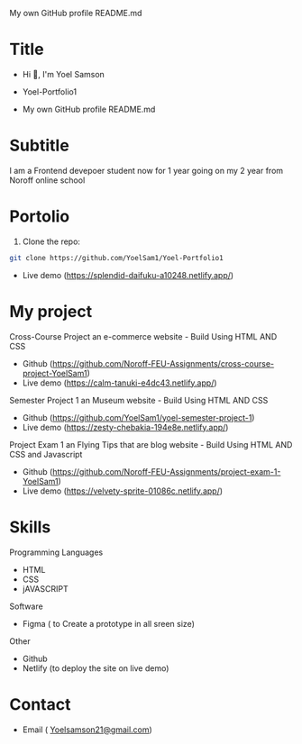My own GitHub profile README.md

# Title

- Hi 👋, I'm Yoel Samson

- Yoel-Portfolio1

- My own GitHub profile README.md

# Subtitle

I am a Frontend devepoer student now for 1 year going on my 2 year from Noroff online school

# Portolio

1. Clone the repo:

```bash
git clone https://github.com/YoelSam1/Yoel-Portfolio1
```

- Live demo (https://splendid-daifuku-a10248.netlify.app/)

# My project

Cross-Course Project an e-commerce website - Build Using HTML AND CSS

- Github (https://github.com/Noroff-FEU-Assignments/cross-course-project-YoelSam1)
- Live demo (https://calm-tanuki-e4dc43.netlify.app/)

Semester Project 1 an Museum website - Build Using HTML AND CSS

- Github (https://github.com/YoelSam1/yoel-semester-project-1)
- Live demo (https://zesty-chebakia-194e8e.netlify.app/)

Project Exam 1 an Flying Tips that are blog website - Build Using HTML AND CSS and Javascript

- Github (https://github.com/Noroff-FEU-Assignments/project-exam-1-YoelSam1)
- Live demo (https://velvety-sprite-01086c.netlify.app/)

# Skills

Programming Languages

- HTML
- CSS
- jAVASCRIPT

Software

- Figma ( to Create a prototype in all sreen size)

Other

- Github
- Netlify (to deploy the site on live demo)

# Contact

- Email ( Yoelsamson21@gmail.com)
